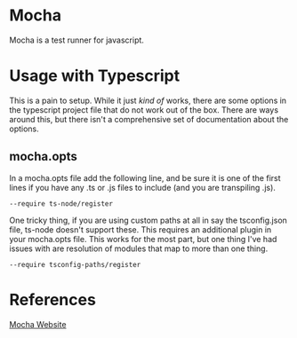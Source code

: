 # Mocha

Mocha is a test runner for javascript.

# Usage with Typescript

This is a pain to setup.  While it just _kind of_ works, there are some options in the typescript project file that do not work out of the box.  There are ways around this, but there isn't a comprehensive set of documentation about the options.

## mocha.opts

In a mocha.opts file add the following line, and be sure it is one of the first lines if you have any .ts or .js files to include (and you are transpiling .js).

```
--require ts-node/register
```

One tricky thing, if you are using custom paths at all in say the tsconfig.json file, ts-node doesn't support these.  This requires an additional plugin in your mocha.opts file.  This works for the most part, but one thing I've had issues with are resolution of modules that map to more than one thing.

```
--require tsconfig-paths/register
```


# References

 [Mocha Website](https://mochajs.org/)